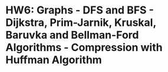 # HW6: Graphs - DFS and BFS - Dijkstra, Prim-Jarnik, Kruskal, Baruvka and Bellman-Ford Algorithms - Compression with Huffman Algorithm
